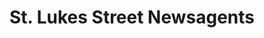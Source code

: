 ---
title: "St. Lukes Street Newsagents"
url: /barrow-in-furness/st-lukes-street-newsagents/
shop: Zeitungen
---